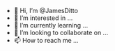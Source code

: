 - 👋 Hi, I’m @JamesDitto
- 👀 I’m interested in ...
- 🌱 I’m currently learning ...
- 💞️ I’m looking to collaborate on ...
- 📫 How to reach me ...

<!---
JamesDitto/JamesDitto is a ✨ special ✨ repository because its `README.md` (this file) appears on your GitHub profile.
You can click the Preview link to take a look at your changes.
--->
